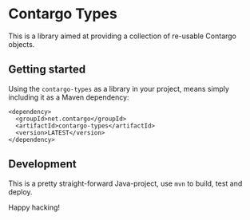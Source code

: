 Contargo Types
===============

This is a library aimed at providing a collection of re-usable Contargo objects.

## Getting started

Using the `contargo-types` as a library in your project, means simply including
it as a Maven dependency:

    <dependency>
      <groupId>net.contargo</groupId>
      <artifactId>contargo-types</artifactId>
      <version>LATEST</version>
    </dependency>

## Development

This is a pretty straight-forward Java-project, use `mvn` to build, test and
deploy.

Happy hacking!
